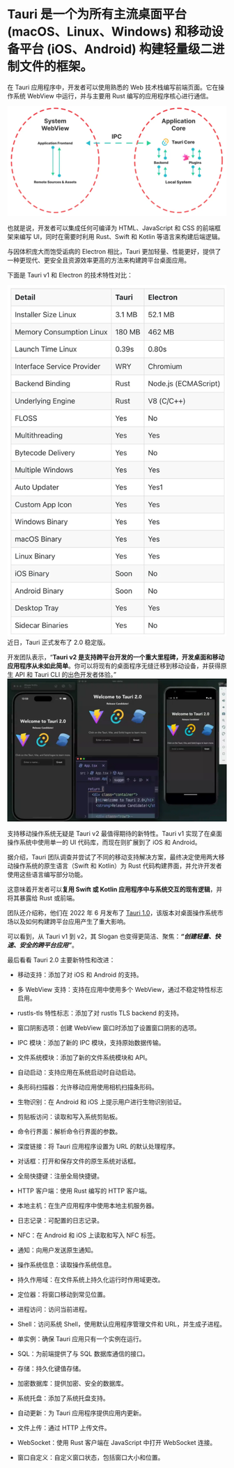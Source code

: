 # Tauri 是一个为所有主流桌面平台 (macOS、Linux、Windows) 和移动设备平台 (iOS、Android) 构建轻量级二进制文件的框架。


在 Tauri 应用程序中，开发者可以使用熟悉的 Web 技术栈编写前端页面。它在操作系统 WebView 中运行，并与主要用 Rust 编写的应用程序核心进行通信。

![](../../learning/src/objInfo/assets/Pasted%20image%2020241014185926.png)

也就是说，开发者可以集成任何可编译为 HTML、JavaScript 和 CSS 的前端框架来编写 UI，同时在需要时利用 Rust、Swift 和 Kotlin 等语言来构建后端逻辑。

与因体积庞大而饱受诟病的 Electron 相比，Tauri 更加轻量、性能更好，提供了一种更现代、更安全且资源效率更高的方法来构建跨平台桌面应用。

下面是 Tauri v1 和 Electron 的技术特性对比：

![](../../learning/src/objInfo/assets/Pasted%20image%2020241014185943.png)
近日，Tauri 正式发布了 2.0 稳定版。

开发团队表示，“**Tauri v2 是支持跨平台开发的一个重大里程碑，开发桌面和移动应用程序从未如此简单**。你可以将现有的桌面程序无缝迁移到移动设备，并获得原生 API 和 Tauri CLI 的出色开发者体验。”
![](../../learning/src/objInfo/assets/Pasted%20image%2020241014185958.png)

支持移动操作系统无疑是 Tauri v2 最值得期待的新特性。Tauri v1 实现了在桌面操作系统中使用单一的 UI 代码库，而现在则扩展到了 iOS 和 Android。

据介绍，Tauri 团队调查并尝试了不同的移动支持解决方案，最终决定使用两大移动操作系统的原生语言（Swift 和 Kotlin）为 Rust 代码构建界面，并允许开发者使用这些语言编写部分功能。

这意味着开发者可以**复用 Swift 或 Kotlin 应用程序中与系统交互的现有逻辑**，并将其暴露给 Rust 或前端。  

团队还介绍称，他们在 2022 年 6 月发布了 [Tauri 1.0](http://mp.weixin.qq.com/s?__biz=MjM5NzM0MjcyMQ==&mid=2650148081&idx=1&sn=3a22c072cb3cc3ccf1c1b9be53bbf39f&chksm=bed9d79f89ae5e8961d51fc6f8e7bb8c36c2f0f5a2b3d191ad45e624b03d1e0797c488a1622f&scene=21#wechat_redirect)，该版本对桌面操作系统市场以及如何构建跨平台应用产生了重大影响。

可以看到，从 Tauri v1 到 v2，其 Slogan 也变得更简洁、聚焦：**_“创建轻量、快速、安全的跨平台应用”_**。

最后看看 Tauri 2.0 主要新特性和改进：

- 移动支持：添加了对 iOS 和 Android 的支持。
    
- 多 WebView 支持：支持在应用中使用多个 WebView，通过不稳定特性标志启用。
    
- rustls-tls 特性标志：添加了对 rustls TLS backend 的支持。
    
- 窗口阴影选项：创建 WebView 窗口时添加了设置窗口阴影的选项。
    
- IPC 模块：添加了新的 IPC 模块，支持原始数据传输。
    
- 文件系统模块：添加了新的文件系统模块和 API。
    
- 自动启动：支持应用在系统启动时自动启动。
    
- 条形码扫描器：允许移动应用使用相机扫描条形码。
    
- 生物识别：在 Android 和 iOS 上提示用户进行生物识别验证。
    
- 剪贴板访问：读取和写入系统剪贴板。
    
- 命令行界面：解析命令行界面的参数。
    
- 深度链接：将 Tauri 应用程序设置为 URL 的默认处理程序。
    
- 对话框：打开和保存文件的原生系统对话框。
    
- 全局快捷键：注册全局快捷键。
    
- HTTP 客户端：使用 Rust 编写的 HTTP 客户端。
    
- 本地主机：在生产应用程序中使用本地主机服务器。
    
- 日志记录：可配置的日志记录。
    
- NFC：在 Android 和 iOS 上读取和写入 NFC 标签。
    
- 通知：向用户发送原生通知。
    
- 操作系统信息：读取操作系统信息。
    
- 持久作用域：在文件系统上持久化运行时作用域更改。
    
- 定位器：将窗口移动到常见位置。
    
- 进程访问：访问当前进程。
    
- Shell：访问系统 Shell，使用默认应用程序管理文件和 URL，并生成子进程。
    
- 单实例：确保 Tauri 应用只有一个实例在运行。
    
- SQL：为前端提供了与 SQL 数据库通信的接口。
    
- 存储：持久化键值存储。
    
- 加密数据库：提供加密、安全的数据库。
    
- 系统托盘：添加了系统托盘支持。
    
- 自动更新：为 Tauri 应用程序提供应用内更新。
    
- 文件上传：通过 HTTP 上传文件。
    
- WebSocket：使用 Rust 客户端在 JavaScript 中打开 WebSocket 连接。
    
- 窗口自定义：自定义窗口状态，包括窗口大小和位置。




